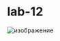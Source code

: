 # lab-12
![изображение](https://github.com/user-attachments/assets/a1035cd6-478b-42f1-9b25-d89d6fcbd5e7)

